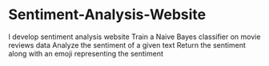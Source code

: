 # Sentiment-Analysis-Website
I develop sentiment analysis website 
Train a Naive Bayes classifier on movie reviews data
Analyze the sentiment of a given text
Return the sentiment along with an emoji representing the sentiment
